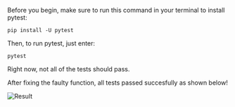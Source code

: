 Before you begin, make sure to run this command in your terminal to install pytest:
```
pip install -U pytest
```
Then, to run pytest, just enter:
```
pytest
```
Right now, not all of the tests should pass. 

After fixing the faulty function, all tests passed succesfully as shown below! 

![Result](/test_result.png "Test Result")
